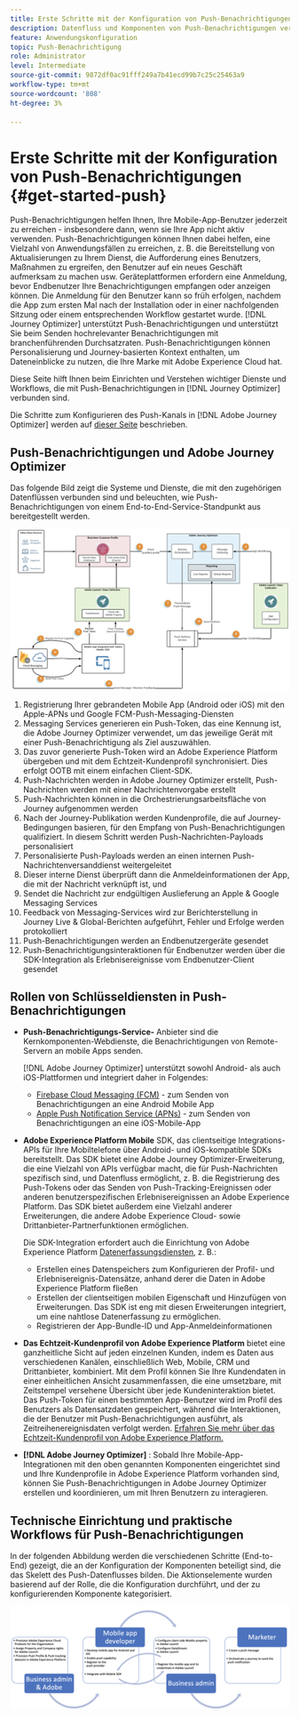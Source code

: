 ```yaml
---
title: Erste Schritte mit der Konfiguration von Push-Benachrichtigungen
description: Datenfluss und Komponenten von Push-Benachrichtigungen verstehen
feature: Anwendungskonfiguration
topic: Push-Benachrichtigung
role: Administrator
level: Intermediate
source-git-commit: 9872df0ac91fff249a7b41ecd99b7c25c25463a9
workflow-type: tm+mt
source-wordcount: '808'
ht-degree: 3%

---
```


# Erste Schritte mit der Konfiguration von Push-Benachrichtigungen {#get-started-push}

Push-Benachrichtigungen helfen Ihnen, Ihre Mobile-App-Benutzer jederzeit zu erreichen - insbesondere dann, wenn sie Ihre App nicht aktiv verwenden. Push-Benachrichtigungen können Ihnen dabei helfen, eine Vielzahl von Anwendungsfällen zu erreichen, z. B. die Bereitstellung von Aktualisierungen zu Ihrem Dienst, die Aufforderung eines Benutzers, Maßnahmen zu ergreifen, den Benutzer auf ein neues Geschäft aufmerksam zu machen usw. Geräteplattformen erfordern eine Anmeldung, bevor Endbenutzer Ihre Benachrichtigungen empfangen oder anzeigen können. Die Anmeldung für den Benutzer kann so früh erfolgen, nachdem die App zum ersten Mal nach der Installation oder in einer nachfolgenden Sitzung oder einem entsprechenden Workflow gestartet wurde. [!DNL Journey Optimizer] unterstützt Push-Benachrichtigungen und unterstützt Sie beim Senden hochrelevanter Benachrichtigungen mit branchenführenden Durchsatzraten. Push-Benachrichtigungen können Personalisierung und Journey-basierten Kontext enthalten, um Dateneinblicke zu nutzen, die Ihre Marke mit Adobe Experience Cloud hat.

Diese Seite hilft Ihnen beim Einrichten und Verstehen wichtiger Dienste und Workflows, die mit Push-Benachrichtigungen in [!DNL Journey Optimizer] verbunden sind.

Die Schritte zum Konfigurieren des Push-Kanals in [!DNL Adobe Journey Optimizer] werden auf [dieser Seite](push-configuration.md) beschrieben.

## Push-Benachrichtigungen und Adobe Journey Optimizer

Das folgende Bild zeigt die Systeme und Dienste, die mit den zugehörigen Datenflüssen verbunden sind und beleuchten, wie Push-Benachrichtigungen von einem End-to-End-Service-Standpunkt aus bereitgestellt werden.

![](assets/push-flow.png)

1. Registrierung Ihrer gebrandeten Mobile App (Android oder iOS) mit den Apple-APNs und Google FCM-Push-Messaging-Diensten
1. Messaging Services generieren ein Push-Token, das eine Kennung ist, die Adobe Journey Optimizer verwendet, um das jeweilige Gerät mit einer Push-Benachrichtigung als Ziel auszuwählen.
1. Das zuvor generierte Push-Token wird an Adobe Experience Platform übergeben und mit dem Echtzeit-Kundenprofil synchronisiert. Dies erfolgt OOTB mit einem einfachen Client-SDK.
1. Push-Nachrichten werden in Adobe Journey Optimizer erstellt, Push-Nachrichten werden mit einer Nachrichtenvorgabe erstellt
1. Push-Nachrichten können in die Orchestrierungsarbeitsfläche von Journey aufgenommen werden
1. Nach der Journey-Publikation werden Kundenprofile, die auf Journey-Bedingungen basieren, für den Empfang von Push-Benachrichtigungen qualifiziert. In diesem Schritt werden Push-Nachrichten-Payloads personalisiert
1. Personalisierte Push-Payloads werden an einen internen Push-Nachrichtenversanddienst weitergeleitet
1. Dieser interne Dienst überprüft dann die Anmeldeinformationen der App, die mit der Nachricht verknüpft ist, und
1. Sendet die Nachricht zur endgültigen Auslieferung an Apple &amp; Google Messaging Services
1. Feedback von Messaging-Services wird zur Berichterstellung in Journey Live &amp; Global-Berichten aufgeführt, Fehler und Erfolge werden protokolliert
1. Push-Benachrichtigungen werden an Endbenutzergeräte gesendet
1. Push-Benachrichtigungsinteraktionen für Endbenutzer werden über die SDK-Integration als Erlebnisereignisse vom Endbenutzer-Client gesendet

## Rollen von Schlüsseldiensten in Push-Benachrichtigungen

* **Push-Benachrichtigungs-Service-** Anbieter sind die Kernkomponenten-Webdienste, die Benachrichtigungen von Remote-Servern an mobile Apps senden.

   [!DNL Adobe Journey Optimizer]  unterstützt sowohl Android- als auch iOS-Plattformen und integriert daher in Folgendes:
   * [Firebase Cloud Messaging (FCM)](https://firebase.google.com/docs/cloud-messaging)  - zum Senden von Benachrichtigungen an eine Android Mobile App
   * [Apple Push Notification Service (APNs)](https://developer.apple.com/library/archive/documentation/NetworkingInternet/Conceptual/RemoteNotificationsPG/APNSOverview.html)  - zum Senden von Benachrichtigungen an eine iOS-Mobile-App

* **Adobe Experience Platform Mobile** SDK, das clientseitige Integrations-APIs für Ihre Mobiltelefone über Android- und iOS-kompatible SDKs bereitstellt. Das SDK bietet eine Adobe Journey Optimizer-Erweiterung, die eine Vielzahl von APIs verfügbar macht, die für Push-Nachrichten spezifisch sind, und Datenfluss ermöglicht, z. B. die Registrierung des Push-Tokens oder das Senden von Push-Tracking-Ereignissen oder anderen benutzerspezifischen Erlebnisereignissen an Adobe Experience Platform. Das SDK bietet außerdem eine Vielzahl anderer Erweiterungen, die andere Adobe Experience Cloud- sowie Drittanbieter-Partnerfunktionen ermöglichen.

   Die SDK-Integration erfordert auch die Einrichtung von Adobe Experience Platform [Datenerfassungsdiensten](https://experienceleague.adobe.com/docs/launch/using/home.html?lang=de), z. B.:

   * Erstellen eines Datenspeichers zum Konfigurieren der Profil- und Erlebnisereignis-Datensätze, anhand derer die Daten in Adobe Experience Platform fließen
   * Erstellen der clientseitigen mobilen Eigenschaft und Hinzufügen von Erweiterungen. Das SDK ist eng mit diesen Erweiterungen integriert, um eine nahtlose Datenerfassung zu ermöglichen.
   * Registrieren der App-Bundle-ID und App-Anmeldeinformationen

* **Das Echtzeit-Kundenprofil von Adobe Experience Platform**  bietet eine ganzheitliche Sicht auf jeden einzelnen Kunden, indem es Daten aus verschiedenen Kanälen, einschließlich Web, Mobile, CRM und Drittanbieter, kombiniert. Mit dem Profil können Sie Ihre Kundendaten in einer einheitlichen Ansicht zusammenfassen, die eine umsetzbare, mit Zeitstempel versehene Übersicht über jede Kundeninteraktion bietet. Das Push-Token für einen bestimmten App-Benutzer wird im Profil des Benutzers als Datensatzdaten gespeichert, während die Interaktionen, die der Benutzer mit Push-Benachrichtigungen ausführt, als Zeitreihenereignisdaten verfolgt werden. [Erfahren Sie mehr über das Echtzeit-Kundenprofil von Adobe Experience Platform.](https://experienceleague.adobe.com/docs/experience-platform/profile/home.html?lang=de)

* **[!DNL Adobe Journey Optimizer]** : Sobald Ihre Mobile-App-Integrationen mit den oben genannten Komponenten eingerichtet sind und Ihre Kundenprofile in Adobe Experience Platform vorhanden sind, können Sie Push-Benachrichtigungen in Adobe Journey Optimizer erstellen und koordinieren, um mit Ihren Benutzern zu interagieren.

## Technische Einrichtung und praktische Workflows für Push-Benachrichtigungen

In der folgenden Abbildung werden die verschiedenen Schritte (End-to-End) gezeigt, die an der Konfiguration der Komponenten beteiligt sind, die das Skelett des Push-Datenflusses bilden. Die Aktionselemente wurden basierend auf der Rolle, die die Konfiguration durchführt, und der zu konfigurierenden Komponente kategorisiert.

![](assets/user-flow.png)
